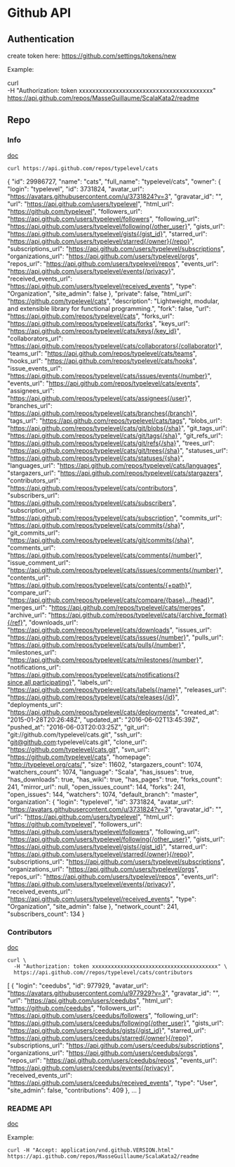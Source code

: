 # Github API

## Authentication
create token here: https://github.com/settings/tokens/new

Example:

curl \
  -H "Authorization: token xxxxxxxxxxxxxxxxxxxxxxxxxxxxxxxxxxxxxxxx" \
  https://api.github.com/repos/MasseGuillaume/ScalaKata2/readme


## Repo

### Info

[doc](https://developer.github.com/v3/repos/#get)

`curl https://api.github.com/repos/typelevel/cats`

{
  "id": 29986727,
  "name": "cats",
  "full_name": "typelevel/cats",
  "owner": {
    "login": "typelevel",
    "id": 3731824,
    "avatar_url": "https://avatars.githubusercontent.com/u/3731824?v=3",
    "gravatar_id": "",
    "url": "https://api.github.com/users/typelevel",
    "html_url": "https://github.com/typelevel",
    "followers_url": "https://api.github.com/users/typelevel/followers",
    "following_url": "https://api.github.com/users/typelevel/following{/other_user}",
    "gists_url": "https://api.github.com/users/typelevel/gists{/gist_id}",
    "starred_url": "https://api.github.com/users/typelevel/starred{/owner}{/repo}",
    "subscriptions_url": "https://api.github.com/users/typelevel/subscriptions",
    "organizations_url": "https://api.github.com/users/typelevel/orgs",
    "repos_url": "https://api.github.com/users/typelevel/repos",
    "events_url": "https://api.github.com/users/typelevel/events{/privacy}",
    "received_events_url": "https://api.github.com/users/typelevel/received_events",
    "type": "Organization",
    "site_admin": false
  },
  "private": false,
  "html_url": "https://github.com/typelevel/cats",
  "description": "Lightweight, modular, and extensible library for functional programming.",
  "fork": false,
  "url": "https://api.github.com/repos/typelevel/cats",
  "forks_url": "https://api.github.com/repos/typelevel/cats/forks",
  "keys_url": "https://api.github.com/repos/typelevel/cats/keys{/key_id}",
  "collaborators_url": "https://api.github.com/repos/typelevel/cats/collaborators{/collaborator}",
  "teams_url": "https://api.github.com/repos/typelevel/cats/teams",
  "hooks_url": "https://api.github.com/repos/typelevel/cats/hooks",
  "issue_events_url": "https://api.github.com/repos/typelevel/cats/issues/events{/number}",
  "events_url": "https://api.github.com/repos/typelevel/cats/events",
  "assignees_url": "https://api.github.com/repos/typelevel/cats/assignees{/user}",
  "branches_url": "https://api.github.com/repos/typelevel/cats/branches{/branch}",
  "tags_url": "https://api.github.com/repos/typelevel/cats/tags",
  "blobs_url": "https://api.github.com/repos/typelevel/cats/git/blobs{/sha}",
  "git_tags_url": "https://api.github.com/repos/typelevel/cats/git/tags{/sha}",
  "git_refs_url": "https://api.github.com/repos/typelevel/cats/git/refs{/sha}",
  "trees_url": "https://api.github.com/repos/typelevel/cats/git/trees{/sha}",
  "statuses_url": "https://api.github.com/repos/typelevel/cats/statuses/{sha}",
  "languages_url": "https://api.github.com/repos/typelevel/cats/languages",
  "stargazers_url": "https://api.github.com/repos/typelevel/cats/stargazers",
  "contributors_url": "https://api.github.com/repos/typelevel/cats/contributors",
  "subscribers_url": "https://api.github.com/repos/typelevel/cats/subscribers",
  "subscription_url": "https://api.github.com/repos/typelevel/cats/subscription",
  "commits_url": "https://api.github.com/repos/typelevel/cats/commits{/sha}",
  "git_commits_url": "https://api.github.com/repos/typelevel/cats/git/commits{/sha}",
  "comments_url": "https://api.github.com/repos/typelevel/cats/comments{/number}",
  "issue_comment_url": "https://api.github.com/repos/typelevel/cats/issues/comments{/number}",
  "contents_url": "https://api.github.com/repos/typelevel/cats/contents/{+path}",
  "compare_url": "https://api.github.com/repos/typelevel/cats/compare/{base}...{head}",
  "merges_url": "https://api.github.com/repos/typelevel/cats/merges",
  "archive_url": "https://api.github.com/repos/typelevel/cats/{archive_format}{/ref}",
  "downloads_url": "https://api.github.com/repos/typelevel/cats/downloads",
  "issues_url": "https://api.github.com/repos/typelevel/cats/issues{/number}",
  "pulls_url": "https://api.github.com/repos/typelevel/cats/pulls{/number}",
  "milestones_url": "https://api.github.com/repos/typelevel/cats/milestones{/number}",
  "notifications_url": "https://api.github.com/repos/typelevel/cats/notifications{?since,all,participating}",
  "labels_url": "https://api.github.com/repos/typelevel/cats/labels{/name}",
  "releases_url": "https://api.github.com/repos/typelevel/cats/releases{/id}",
  "deployments_url": "https://api.github.com/repos/typelevel/cats/deployments",
  "created_at": "2015-01-28T20:26:48Z",
  "updated_at": "2016-06-02T13:45:39Z",
  "pushed_at": "2016-06-03T20:03:25Z",
  "git_url": "git://github.com/typelevel/cats.git",
  "ssh_url": "git@github.com:typelevel/cats.git",
  "clone_url": "https://github.com/typelevel/cats.git",
  "svn_url": "https://github.com/typelevel/cats",
  "homepage": "http://typelevel.org/cats/",
  "size": 11602,
  "stargazers_count": 1074,
  "watchers_count": 1074,
  "language": "Scala",
  "has_issues": true,
  "has_downloads": true,
  "has_wiki": true,
  "has_pages": true,
  "forks_count": 241,
  "mirror_url": null,
  "open_issues_count": 144,
  "forks": 241,
  "open_issues": 144,
  "watchers": 1074,
  "default_branch": "master",
  "organization": {
    "login": "typelevel",
    "id": 3731824,
    "avatar_url": "https://avatars.githubusercontent.com/u/3731824?v=3",
    "gravatar_id": "",
    "url": "https://api.github.com/users/typelevel",
    "html_url": "https://github.com/typelevel",
    "followers_url": "https://api.github.com/users/typelevel/followers",
    "following_url": "https://api.github.com/users/typelevel/following{/other_user}",
    "gists_url": "https://api.github.com/users/typelevel/gists{/gist_id}",
    "starred_url": "https://api.github.com/users/typelevel/starred{/owner}{/repo}",
    "subscriptions_url": "https://api.github.com/users/typelevel/subscriptions",
    "organizations_url": "https://api.github.com/users/typelevel/orgs",
    "repos_url": "https://api.github.com/users/typelevel/repos",
    "events_url": "https://api.github.com/users/typelevel/events{/privacy}",
    "received_events_url": "https://api.github.com/users/typelevel/received_events",
    "type": "Organization",
    "site_admin": false
  },
  "network_count": 241,
  "subscribers_count": 134
}

### Contributors

[doc](https://developer.github.com/v3/repos/contributors/)

```
curl \
  -H "Authorization: token xxxxxxxxxxxxxxxxxxxxxxxxxxxxxxxxxxxxxxxx" \
  https://api.github.com//repos/typelevel/cats/contributors
```

[
  {
    "login": "ceedubs",
    "id": 977929,
    "avatar_url": "https://avatars.githubusercontent.com/u/977929?v=3",
    "gravatar_id": "",
    "url": "https://api.github.com/users/ceedubs",
    "html_url": "https://github.com/ceedubs",
    "followers_url": "https://api.github.com/users/ceedubs/followers",
    "following_url": "https://api.github.com/users/ceedubs/following{/other_user}",
    "gists_url": "https://api.github.com/users/ceedubs/gists{/gist_id}",
    "starred_url": "https://api.github.com/users/ceedubs/starred{/owner}{/repo}",
    "subscriptions_url": "https://api.github.com/users/ceedubs/subscriptions",
    "organizations_url": "https://api.github.com/users/ceedubs/orgs",
    "repos_url": "https://api.github.com/users/ceedubs/repos",
    "events_url": "https://api.github.com/users/ceedubs/events{/privacy}",
    "received_events_url": "https://api.github.com/users/ceedubs/received_events",
    "type": "User",
    "site_admin": false,
    "contributions": 409
  },
  ...
]


### README API

[doc](https://developer.github.com/v3/repos/contents/#get-the-readme)

Example:

`curl -H "Accept: application/vnd.github.VERSION.html" https://api.github.com/repos/MasseGuillaume/ScalaKata2/readme`


